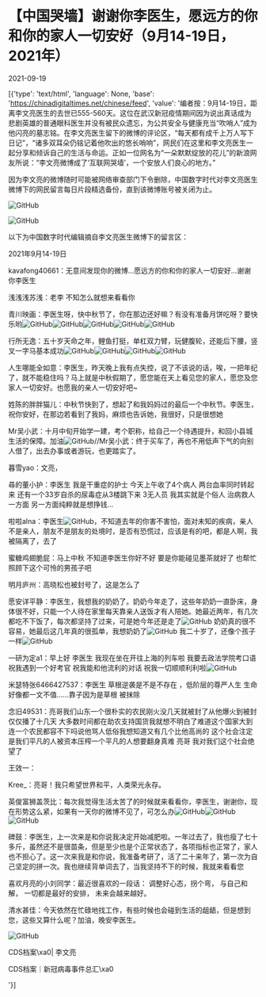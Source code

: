 # 【中国哭墙】谢谢你李医生，愿远方的你和你的家人一切安好（9月14-19日，2021年）

2021-09-19

[{'type': 'text/html', 'language': None, 'base': 'https://chinadigitaltimes.net/chinese/feed', 'value': '编者按：9月14-19日，距离李文亮医生的去世已555-560天。这位在武汉新冠疫情期间因为说出真话成为悲剧英雄的普通眼科医生并没有被民众遗忘，为公共安全与健康充当“吹哨人”成为他闪亮的墓志铭。在李文亮医生留下的微博的评论区，“每天都有成千上万人写下日记”，“诸多双耳朵仍铭记着他吹出的悠长哨响”，网民们在这里和李文亮医生一起分享和倾诉自己的生活与命运。正如一位网名为“一朵默默绽放的花儿”的新浪网友所说：“李文亮微博成了‘互联网哭墙’，一个安放人们良心的地方。”

因为李文亮的微博随时可能被网络审查部门下令删除，中国数字时代对李文亮医生微博下的网民留言每日片段精选备份，直到该微博账号被关闭为止。

![GitHub](https://chinadigitaltimes.net/chinese/files/2020/03/Screenshot-2020-03-13-10.48.21.png)

![GitHub](https://chinadigitaltimes.net/chinese/files/2020/03/Screenshot-2020-03-15-11.01.33.png)

以下为中国数字时代编辑摘自李文亮医生微博下的留言区：

2021年9月14-19日

kavafong40661：无意间发现你的微博…愿远方的你和你的家人一切安好…谢谢你李医生

浅浅浅苏浅：老李 不知怎么就想来看看你

青川映画：李医生呀，快中秋节了，你在那边还好嘛？有没有准备月饼吃呀？要快乐哟![GitHub](https://face.t.sinajs.cn/t4/appstyle/expression/ext/normal/1e/2018new_taikaixin_org.png)![GitHub](https://face.t.sinajs.cn/t4/appstyle/expression/ext/normal/1e/2018new_taikaixin_org.png)![GitHub](https://face.t.sinajs.cn/t4/appstyle/expression/ext/normal/1e/2018new_taikaixin_org.png)![GitHub](https://face.t.sinajs.cn/t4/appstyle/expression/ext/normal/1e/2018new_taikaixin_org.png)![GitHub](https://face.t.sinajs.cn/t4/appstyle/expression/ext/normal/1e/2018new_taikaixin_org.png)

行所无逸：五十岁天命之年，鲤鱼打挺，单杠双力臂，玩健腹轮，还能后下腰，竖叉一字马基本成功![GitHub](https://face.t.sinajs.cn/t4/appstyle/expression/ext/normal/33/2018new_xixi_org.png)![GitHub](https://face.t.sinajs.cn/t4/appstyle/expression/ext/normal/33/2018new_xixi_org.png)![GitHub](https://face.t.sinajs.cn/t4/appstyle/expression/ext/normal/22/2018new_erha_org.png)![GitHub](https://face.t.sinajs.cn/t4/appstyle/expression/ext/normal/22/2018new_erha_org.png)

人生哪能全如意：李医生，昨天晚上我有点失控，说了不该说的话，唉，一把年纪了，就不能稳住吗？马上就是中秋假期了，愿您能在天上看见您的家人，愿您及您家人一切安好。也愿我的亲人一切安好吧~

姓陈的胖胖猫儿：中秋节快到了，想起了和我妈妈过的最后一个中秋节。李医生，祝你安好，在那边若看到了我妈，麻烦也告诉她，我很好，只是很想她

Mr吴小武：十月中旬开始学一建，考个职称，给自己一个待遇提升，和回小县城生活的保障。加油![GitHub](https://face.t.sinajs.cn/t4/appstyle/expression/ext/normal/8a/2018new_xin_org.png)//Mr吴小武：终于买车了，再也不用低声下气的向别人借了，出去办事或者游玩，也更踏实了。

暮雪yao：文亮，

尋的董小护：李医生 我是干重症的护士 今天上午收了4个病人 两台血率同时转起来 还有一个33岁自杀的尿毒症从3楼跳下来 3无人员 我其实就是个俗人 治病救人一方面 另一方面纯粹就是想挣钱…

啦啦alna：李医生![GitHub](https://s.w.org/images/core/emoji/13.1.0/72x72/1f468-200d-2695-fe0f.png)，不知道去年的你害不害怕，面对未知的疾病，亲人不是亲人，朋友不是朋友的处境时，是否有恐慌过，应该是有的吧，都是人啊，我被隔离了，去了

蜜糖鸡翅脆屁：马上中秋 不知道李医生你好不好 要是你能碰见墨茶就好了 也帮忙照顾下这个可怜的男孩子吧

明月庐州：高晓松也被封号了，这是怎么了

愿安详平静：李医生，我想我的奶奶了。奶奶今年走了，这些年奶奶一直卧床，身体很不好，只能一个人待在家里每天靠亲人送饭才有人陪她。她最近两年，有几次都吃不下饭了，每次都坚持了过来，可是她今年还是走了![GitHub](https://face.t.sinajs.cn/t4/appstyle/expression/ext/normal/aa/2018new_shiwang_org.png) 奶奶真的很不容易，她最后这几年真的很孤单，我想奶奶了![GitHub](https://face.t.sinajs.cn/t4/appstyle/expression/ext/normal/aa/2018new_shiwang_org.png) 我二十岁了，还像个孩子一样![GitHub](https://face.t.sinajs.cn/t4/appstyle/expression/ext/normal/aa/2018new_shiwang_org.png)

一研为定a1：早上好 李医生 我现在坐在开往上海的列车啦 我要去政法学院考口语 祝我遇到一个好考官 祝我能和他流利的对话 祝我一切顺顺利利啦![GitHub](https://face.t.sinajs.cn/t4/appstyle/expression/ext/normal/33/2018new_xixi_org.png)

米瑟特张6466427537：李医生 草根逆袭是不是不存在 ，低阶层的尊严人生 生命好像都一文不值……靠子因为是草根 被抹除

念旧49531：亮哥我们山东一个很朴实的农民刚火没几天就被封了从他爆火到被封仅仅播了十几天 大多数时间都在助农支持国货我就想不明白了难道这个国家大到连一个农民都容不下吗说他骂人低俗我想知道又有几个比他高尚的 这个社会注定是我们平凡的人被资本压榨一个平凡的人想要翻身真难 亮哥 我对我们这个社会绝望了

王效一：

Kree_：亮哥！我只希望世界和平，人类荣光永存。

英俊富狮盖茨比：每次我觉得生活太苦了的时候就来看看你，李医生，谢谢你，现在形势这么紧，如果有一天你的微博不见了，可怎么办![GitHub](https://face.t.sinajs.cn/t4/appstyle/expression/ext/normal/6e/2018new_leimu_org.png)![GitHub](https://face.t.sinajs.cn/t4/appstyle/expression/ext/normal/6e/2018new_leimu_org.png)![GitHub](https://face.t.sinajs.cn/t4/appstyle/expression/ext/normal/6e/2018new_leimu_org.png)

碑鼓：李医生，上一次来是和你说我决定开始减肥啦。一年过去了，我也瘦了七十多斤，虽然还不是很苗条，但是至少也是个正常状态了，各项指标也正常了，家人也不担心了。这一次来我是和你说，我准备考研了，活了二十来年了，第一次为自己坚定的拼一次。我也继续背单词去了，当我坚持不下的时候，我就来看看您

喜欢月亮的小刘同学：最近很喜欢的一段话： 调整好心态，拐个弯， 与自己和解， 一切都是最好的安排， 未来会越来越好。 

清水甚佳：今天依然在忙碌地找工作，有些时候也会碰到生活的龃龉，但是想到您，这些又算什么呢？加油，晚安李医生。



![GitHub](https://chinadigitaltimes.net/chinese/files/2020/03/37-150x150.jpg)

CDS档案\xa0| 李文亮

CDS档案｜新冠病毒事件总汇\xa0

'}]